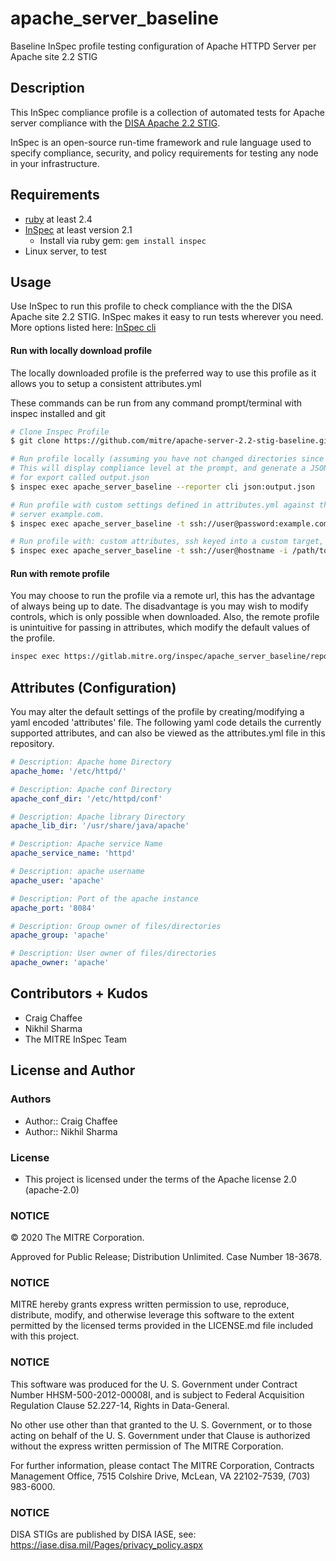 # apache_server_baseline

Baseline InSpec profile testing configuration of Apache HTTPD Server per Apache site 2.2 STIG

## Description

This InSpec compliance profile is a collection of automated tests for Apache server compliance with the [DISA Apache 2.2 STIG](https://iasecontent.disa.mil/stigs/zip/U_Apache_2-2_UNIX_V1R10_STIG.zip).

InSpec is an open-source run-time framework and rule language used to specify compliance, security, and policy requirements for testing any node in your infrastructure.

## Requirements

- [ruby](https://www.ruby-lang.org/en/) at least 2.4
- [InSpec](http://inspec.io/) at least version 2.1
    - Install via ruby gem: `gem install inspec`
- Linux server, to test

## Usage
Use InSpec to run this profile to check compliance with the the DISA Apache 
site 2.2 STIG. InSpec makes it easy to run tests wherever you need. More options 
listed here: [InSpec cli](http://inspec.io/docs/reference/cli/)

#### Run with locally download profile
The locally downloaded profile is the preferred way to use this profile as it 
allows you to setup a consistent attributes.yml

These commands can be run from any command prompt/terminal with inspec installed 
and git

``` bash
# Clone Inspec Profile
$ git clone https://github.com/mitre/apache-server-2.2-stig-baseline.git

# Run profile locally (assuming you have not changed directories since cloning)
# This will display compliance level at the prompt, and generate a JSON file 
# for export called output.json
$ inspec exec apache_server_baseline --reporter cli json:output.json

# Run profile with custom settings defined in attributes.yml against the target 
# server example.com. 
$ inspec exec apache_server_baseline -t ssh://user@password:example.com --attrs attributes.yml --reporter cli json:output.json

# Run profile with: custom attributes, ssh keyed into a custom target, and sudo.
$ inspec exec apache_server_baseline -t ssh://user@hostname -i /path/to/key --sudo --attrs attributes.yml --reporter cli json:output.json
```

#### Run with remote profile
You may choose to run the profile via a remote url, this has the advantage of always being up to date.
The disadvantage is you may wish to modify controls, which is only possible when downloaded.
Also, the remote profile is unintuitive for passing in attributes, which modify the default values of the profile.
``` bash
inspec exec https://gitlab.mitre.org/inspec/apache_server_baseline/repository/master/archive.tar.gz
```

## Attributes (Configuration)
You may alter the default settings of the profile by creating/modifying a yaml 
encoded 'attributes' file. The following yaml code details the currently 
supported attributes, and can also be viewed as the attributes.yml file in this 
repository.

``` yaml
# Description: Apache home Directory
apache_home: '/etc/httpd/'

# Description: Apache conf Directory
apache_conf_dir: '/etc/httpd/conf'

# Description: Apache library Directory
apache_lib_dir: '/usr/share/java/apache'

# Description: Apache service Name
apache_service_name: 'httpd'

# Description: apache username
apache_user: 'apache'

# Description: Port of the apache instance
apache_port: '8084'

# Description: Group owner of files/directories
apache_group: 'apache'

# Description: User owner of files/directories
apache_owner: 'apache'
```

## Contributors + Kudos

- Craig Chaffee
- Nikhil Sharma
- The MITRE InSpec Team

## License and Author

### Authors

- Author:: Craig Chaffee
- Author:: Nikhil Sharma

### License 

* This project is licensed under the terms of the Apache license 2.0 (apache-2.0)

### NOTICE  

© 2020 The MITRE Corporation.  

Approved for Public Release; Distribution Unlimited. Case Number 18-3678.  

### NOTICE
MITRE hereby grants express written permission to use, reproduce, distribute, modify, and otherwise leverage this software to the extent permitted by the licensed terms provided in the LICENSE.md file included with this project.

### NOTICE  

This software was produced for the U. S. Government under Contract Number HHSM-500-2012-00008I, and is subject to Federal Acquisition Regulation Clause 52.227-14, Rights in Data-General.  

No other use other than that granted to the U. S. Government, or to those acting on behalf of the U. S. Government under that Clause is authorized without the express written permission of The MITRE Corporation. 

For further information, please contact The MITRE Corporation, Contracts Management Office, 7515 Colshire Drive, McLean, VA  22102-7539, (703) 983-6000.  

### NOTICE  

DISA STIGs are published by DISA IASE, see: https://iase.disa.mil/Pages/privacy_policy.aspx  
